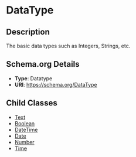 # DataType

## Description
The basic data types such as Integers, Strings, etc.

## Schema.org Details
- **Type**: Datatype
- **URI**: https://schema.org/DataType

## Child Classes
- [Text](Text/Text.md)
- [Boolean](Boolean/Boolean.md)
- [DateTime](DateTime/DateTime.md)
- [Date](Date/Date.md)
- [Number](Number/Number.md)
- [Time](Time/Time.md)


